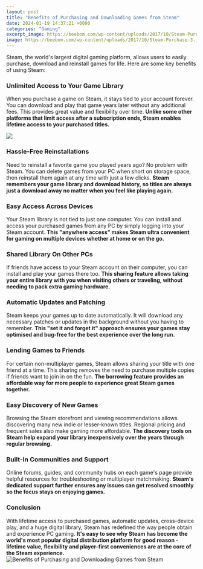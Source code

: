 ```yaml
---
layout: post
title: "Benefits of Purchasing and Downloading Games from Steam"
date: 2024-01-19 14:37:21 +0000
categories: "Gaming"
excerpt_image: https://beebom.com/wp-content/uploads/2017/10/Steam-Purchase-3.jpg
image: https://beebom.com/wp-content/uploads/2017/10/Steam-Purchase-3.jpg
---
```


Steam, the world's largest digital gaming platform, allows users to easily purchase, download and reinstall games for life. Here are some key benefits of using Steam:
### Unlimited Access to Your Game Library  
When you purchase a game on Steam, it stays tied to your account forever. You can download and play that game years later without any additional fees. This provides great value and flexibility over time. **Unlike some other platforms that limit access after a subscription ends, Steam enables lifetime access to your purchased titles.**

![](https://www.wikihow.com/images/thumb/e/e4/Download-PC-Games-with-Steam-Step-8.jpg/aid4506987-v4-728px-Download-PC-Games-with-Steam-Step-8.jpg)
### Hassle-Free Reinstallations  
Need to reinstall a favorite game you played years ago? No problem with Steam. You can delete games from your PC when short on storage space, then reinstall them again at any time with just a few clicks. **Steam remembers your game library and download history, so titles are always just a download away no matter when you feel like playing again.**
### Easy Access Across Devices  
Your Steam library is not tied to just one computer. You can install and access your purchased games from any PC by simply logging into your Steam account. **This "anywhere access" makes Steam ultra convenient for gaming on multiple devices whether at home or on the go.** 
### Shared Library On Other PCs  
If friends have access to your Steam account on their computer, you can install and play your games there too. **This sharing feature allows taking your entire library with you when visiting others or traveling, without needing to pack extra gaming hardware.**
### Automatic Updates and Patching  
Steam keeps your games up to date automatically. It will download any necessary patches or updates in the background without you having to remember. **This "set it and forget it" approach ensures your games stay optimised and bug-free for the best experience over the long run.**  
### Lending Games to Friends  
For certain non-multiplayer games, Steam allows sharing your title with one friend at a time. This sharing removes the need to purchase multiple copies if friends want to join in on the fun. **The borrowing feature provides an affordable way for more people to experience great Steam games together.**
### Easy Discovery of New Games  
Browsing the Steam storefront and viewing recommendations allows discovering many new indie or lesser-known titles. Regional pricing and frequent sales also make gaming more affordable. **The discovery tools on Steam help expand your library inexpensively over the years through regular browsing.**
### Built-In Communities and Support  
Online forums, guides, and community hubs on each game's page provide helpful resources for troubleshooting or multiplayer matchmaking. **Steam's dedicated support further ensures any issues can get resolved smoothly so the focus stays on enjoying games.** 
### Conclusion
With lifetime access to purchased games, automatic updates, cross-device play, and a huge digital library, Steam has redefined the way people obtain and experience PC gaming. **It's easy to see why Steam has become the world's most popular digital distribution platform for good reason - lifetime value, flexibility and player-first conveniences are at the core of the Steam experience.**
![Benefits of Purchasing and Downloading Games from Steam](https://beebom.com/wp-content/uploads/2017/10/Steam-Purchase-3.jpg)